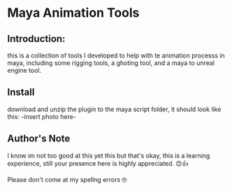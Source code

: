 # Maya Animation Tools
## Introduction:
this is a collection of tools I developed to help with te animation processs in maya, including some rigging tools, a ghoting tool, and a maya to unreal engine tool.

## Install
download and unzip the plugin to the maya script folder, it should look like this:
-insert photo here-



## Author's Note
I know im not too good at this yet this but that's okay, this is a learning experience, still your presence here is highly appreciated. 😊👍

Please don't come at my spellng errors 🤓